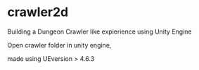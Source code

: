 # crawler2d
Building a Dungeon Crawler like expierience using Unity Engine


Open crawler folder in unity engine,

made using UEversion > 4.6.3
